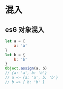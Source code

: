 # 混入

## es6 对象混入
```js
let a = {
    a: 'a'
}
let b = {
    b: 'b'
}
Object.assign(a, b)
// {a: 'a', b: 'b'}
// a => {a: 'a', b: 'b'}
// b => { b: 'b' }
```
